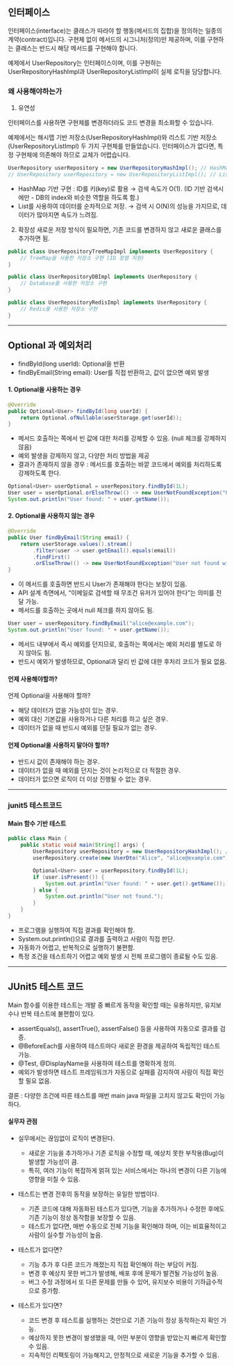 ## 인터페이스

인터페이스(interface)는 클래스가 따라야 할 행동(메서드의 집합)을 정의하는 일종의 계약(contract)입니다.
구현체 없이 메서드의 시그니처(정의)만 제공하며, 이를 구현하는 클래스는 반드시 해당 메서드를 구현해야 합니다.

예제에서 UserRepository는 인터페이스이며, 이를 구현하는 UserRepositoryHashImpl과 UserRepositoryListImpl이 실제 로직을 담당합니다.

### 왜 사용해야하는가

1) 유연성

인터페이스를 사용하면 구현체를 변경하더라도 코드 변경을 최소화할 수 있습니다.

예제에서는 해시맵 기반 저장소(UserRepositoryHashImpl)와 리스트 기반 저장소(UserRepositoryListImpl) 두 가지 구현체를 만들었습니다.
인터페이스가 없다면, 특정 구현체에 의존해야 하므로 교체가 어렵습니다.

```java
UserRepository userRepository = new UserRepositoryHashImpl(); // HashMap 기반 저장소 사용
// UserRepository userRepository = new UserRepositoryListImpl(); // List 기반 저장소로 변경 (한 줄만 수정하면 됨)
```
- HashMap 기반 구현 : ID를 키(key)로 활용 → 검색 속도가 O(1). (ID 기반 검색시에만 - DB의 index와 비슷한 역할을 하도록 함.)
- List를 사용하여 데이터를 순차적으로 저장. → 검색 시 O(N)의 성능을 가지므로, 데이터가 많아지면 속도가 느려짐.

2) 확장성
새로운 저장 방식이 필요하면, 기존 코드를 변경하지 않고 새로운 클래스를 추가하면 됨.
```java
public class UserRepositoryTreeMapImpl implements UserRepository {
    // TreeMap을 사용한 저장소 구현 (ID 정렬 지원)
}
```

```java
public class UserRepositoryDBImpl implements UserRepository {
    // Database를 사용한 저장소 구현 
}
```

```java
public class UserRepositoryRedisImpl implements UserRepository {
    // Redis를 사용한 저장소 구현 
}
```

---

## Optional 과 예외처리

- findById(long userId): Optional<User>을 반환
- findByEmail(String email): User를 직접 반환하고, 값이 없으면 예외 발생


#### 1. Optional을 사용하는 경우
```java
@Override
public Optional<User> findById(long userId) {
    return Optional.ofNullable(userStorage.get(userId));
}
```
- 메서드 호출하는 쪽에서 빈 값에 대한 처리를 강제할 수 있음. (null 체크를 강제하지 않음)
- 예외 발생을 강제하지 않고, 다양한 처리 방법을 제공
- 결과가 존재하지 않을 경우 : 메서드를 호출하는 바깥 코드에서 예외를 처리하도록 강제하도록 한다.

```java
Optional<User> userOptional = userRepository.findById(1L);
User user = userOptional.orElseThrow(() -> new UserNotFoundException("User not found"));
System.out.println("User found: " + user.getName());
```

#### 2. Optional을 사용하지 않는 경우
```java
@Override
public User findByEmail(String email) {
    return userStorage.values().stream()
        .filter(user -> user.getEmail().equals(email))
        .findFirst()
        .orElseThrow(() -> new UserNotFoundException("User not found with email: " + email));
}
```
- 이 메서드를 호출하면 반드시 User가 존재해야 한다는 보장이 있음.
- API 설계 측면에서, “이메일로 검색할 때 무조건 유저가 있어야 한다”는 의미를 전달 가능.
- 메서드를 호출하는 곳에서 null 체크를 하지 않아도 됨.

```java
User user = userRepository.findByEmail("alice@example.com");
System.out.println("User found: " + user.getName());
```

- 메서드 내부에서 즉시 예외를 던지므로, 호출하는 쪽에서는 예외 처리를 별도로 하지 않아도 됨.
- 반드시 예외가 발생하므로, Optional과 달리 빈 값에 대한 후처리 코드가 필요 없음.


#### 언제 사용해야할까?
언제 Optional을 사용해야 할까?
- 해당 데이터가 없을 가능성이 있는 경우.
- 예외 대신 기본값을 사용하거나 다른 처리를 하고 싶은 경우.
- 데이터가 없을 때 반드시 예외를 던질 필요가 없는 경우.

#### 언제 Optional을 사용하지 말아야 할까?
- 반드시 값이 존재해야 하는 경우.
- 데이터가 없을 때 예외를 던지는 것이 논리적으로 더 적절한 경우.
- 데이터가 없으면 로직이 더 이상 진행될 수 없는 경우.

----

### junit5 테스트코드

#### Main 함수 기반 테스트

```java
public class Main {
    public static void main(String[] args) {
        UserRepository userRepository = new UserRepositoryHashImpl(); // Hash 기반 저장소
        userRepository.create(new UserDto("Alice", "alice@example.com"));

        Optional<User> user = userRepository.findById(1L);
        if (user.isPresent()) {
            System.out.println("User found: " + user.get().getName());
        } else {
            System.out.println("User not found.");
        }
    }
}
```

- 프로그램을 실행하여 직접 결과를 확인해야 함.
- System.out.println()으로 결과를 출력하고 사람이 직접 판단.
- 자동화가 어렵고, 반복적으로 실행하기 불편함.
- 특정 조건을 테스트하기 어렵고 예외 발생 시 전체 프로그램이 종료될 수도 있음.

-----

## JUnit5 테스트 코드

Main 함수를 이용한 테스트는 개발 중 빠르게 동작을 확인할 때는 유용하지만, 유지보수나 반복 테스트에 불편함이 있다.

- assertEquals(), assertTrue(), assertFalse() 등을 사용하여 자동으로 결과를 검증.
- @BeforeEach를 사용하여 테스트마다 새로운 환경을 제공하여 독립적인 테스트 가능.
- @Test, @DisplayName을 사용하여 테스트를 명확하게 정의.
- 예외가 발생하면 테스트 프레임워크가 자동으로 실패를 감지하여 사람이 직접 확인할 필요 없음.

결론 : 다양한 조건에 따른 테스트를 매번 main java 파일을 고치지 않고도 확인이 가능하다.

#### 실무자 관점

- 실무에서는 끊임없이 로직이 변경된다.
  - 새로운 기능을 추가하거나 기존 로직을 수정할 때, 예상치 못한 부작용(Bug)이 발생할 가능성이 큼.
  - 특히, 여러 기능이 복잡하게 얽혀 있는 서비스에서는 하나의 변경이 다른 기능에 영향을 미칠 수 있음.

- 테스트는 변경 전후의 동작을 보장하는 유일한 방법이다.
  - 기존 코드에 대해 자동화된 테스트가 있다면, 기능을 추가하거나 수정한 후에도 기존 기능이 정상 동작함을 보장할 수 있음.
  - 테스트가 없다면, 매번 수동으로 전체 기능을 확인해야 하며, 이는 비효율적이고 사람이 실수할 가능성이 높음.

- 테스트가 없다면?
  - 기능 추가 후 다른 코드가 깨졌는지 직접 확인해야 하는 부담이 커짐.
  - 변경 후 예상치 못한 버그가 발생해, 배포 후에 문제가 발견될 가능성이 높음.
  - 버그 수정 과정에서 또 다른 문제를 만들 수 있어, 유지보수 비용이 기하급수적으로 증가함.

- 테스트가 있다면?
  - 코드 변경 후 테스트를 실행하는 것만으로 기존 기능이 정상 동작하는지 확인 가능.
  - 예상하지 못한 변경이 발생했을 때, 어떤 부분이 영향을 받았는지 빠르게 확인할 수 있음.
  - 지속적인 리팩토링이 가능해지고, 안정적으로 새로운 기능을 추가할 수 있음.
 
